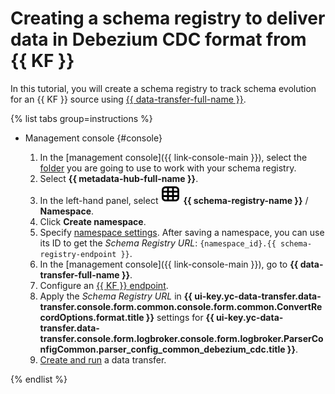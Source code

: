 # Creating a schema registry to deliver data in Debezium CDC format from {{ KF }}

In this tutorial, you will create a schema registry to track schema evolution for an {{ KF }} source using [{{ data-transfer-full-name }}](../../../data-transfer).


{% list tabs group=instructions %}

- Management console {#console}

  1. In the [management console]({{ link-console-main }}), select the [folder](../../../resource-manager/concepts/resources-hierarchy.md#folder) you are going to use to work with your schema registry.
  1. Select **{{ metadata-hub-full-name }}**.
  1. In the left-hand panel, select ![image](../../../_assets/console-icons/layout-cells.svg) **{{ schema-registry-name }}** / **Namespace**.
  1. Click **Create namespace**. 
  1. Specify [namespace settings](../../../metadata-hub/operations/create-name-space.md). After saving a namespace, you can use its ID to get the _Schema Registry URL_: `{namespace_id}.{{ schema-registry-endpoint }}`.
  1. In the [management console]({{ link-console-main }}), go to **{{ data-transfer-full-name }}**. 
  1. Configure an [{{ KF }} endpoint](../../../data-transfer/operations/endpoint/source/kafka.md). 
  1. Apply the _Schema Registry URL_ in **{{ ui-key.yc-data-transfer.data-transfer.console.form.common.console.form.common.ConvertRecordOptions.format.title }}** settings for **{{ ui-key.yc-data-transfer.data-transfer.console.form.logbroker.console.form.logbroker.ParserConfigCommon.parser_config_common_debezium_cdc.title }}**.
  1. [Create and run](../../../data-transfer/operations/transfer.md) a data transfer.

{% endlist %}

